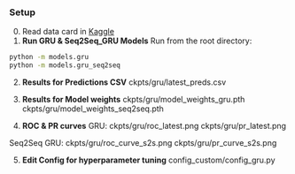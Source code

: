 ### Setup

0. Read data card in [Kaggle](https://www.kaggle.com/datasets/arunavakrchakraborty/australia-weather-data?select=Weather+Training+Data.csv)
1. **Run GRU & Seq2Seq_GRU Models**
Run from the root directory:
```bash
python -m models.gru
python -m models.gru_seq2seq
```
2. **Results for Predictions CSV**
ckpts/gru/latest_preds.csv

3. **Results for Model weights**
ckpts/gru/model_weights_gru.pth
ckpts/gru/model_weights_seq2seq.pth

4. **ROC & PR curves**
GRU:
ckpts/gru/roc_latest.png
ckpts/gru/pr_latest.png

Seq2Seq GRU:
ckpts/gru/roc_curve_s2s.png
ckpts/gru/pr_curve_s2s.png

5. **Edit Config for hyperparameter tuning**
config_custom/config_gru.py